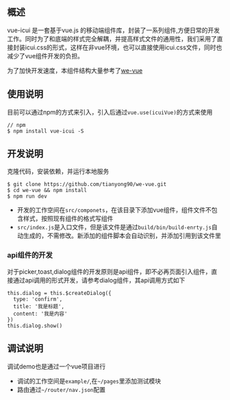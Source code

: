 ## 概述

vue-icui 是一套基于vue.js 的移动端组件库，封装了一系列组件,方便日常的开发工作。同时为了和底端的样式完全解耦，并提高样式文件的通用性，我们采用了直接封装icui.css的形式，这样在非vue环境，也可以直接使用icui.css文件，同时也减少了vue组件开发的负担。

为了加快开发速度，本组件结构大量参考了[we-vue](https://wevue.org)


## 使用说明

目前可以通过npm的方式来引入，引入后通过`vue.use(icuiVue)`的方式来使用

```
// npm
$ npm install vue-icui -S

```


## 开发说明

克隆代码，安装依赖，并运行本地服务

```
$ git clone https://github.com/tianyong90/we-vue.git
$ cd we-vue && npm install
$ npm run dev
```

* 开发的工作空间在`src/componets`，在该目录下添加vue组件，组件文件不包含样式，按照现有组件的格式写组件
* `src/index.js`是入口文件，但是该文件是通过`build/bin/build-enrty.js`自动生成的，不需修改。新添加的组件脚本会自动识别，并添加引用到该文件里

### api组件的开发
对于picker,toast,dialog组件的开发原则是api组件，即不必再页面引入组件，直接通过api调用的形式开发，请参考dialog组件，其api调用方式如下
```
this.dialog = this.$createDialog({
  type: 'confirm',
  title: '我是标题',
  content: '我是内容'
})
this.dialog.show()
```


## 调试说明
调试demo也是通过一个vue项目进行
* 调试的工作空间是`example/`,在`~/pages`里添加测试模块
* 路由通过`~/router/nav.json`配置
